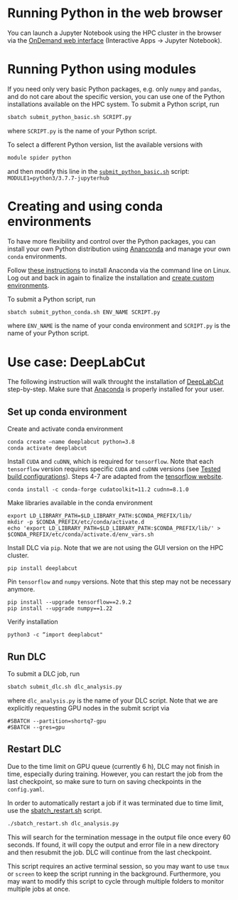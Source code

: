 # Running Python in the web browser
You can launch a Jupyter Notebook using the HPC cluster
in the browser via the
[OnDemand web interface](https://ondemand.hpc.fau.edu/)
(Interactive Apps -> Jupyter Notebook).

# Running Python using modules
If you need only very basic Python packages,
e.g. only `numpy` and `pandas`,
and do not care about the specific version,
you can use one of the Python installations available on the HPC system.
To submit a Python script, run
```bash
sbatch submit_python_basic.sh SCRIPT.py
```
where `SCRIPT.py` is the name of your Python script.

To select a different Python version, list the available versions with
```bash
module spider python
```
and then modify this line in the [`submit_python_basic.sh`](submit_python_basic.sh) script: `MODULE1=python3/3.7.7-jupyterhub`


# Creating and using conda environments
To have more flexibility and control over the Python packages,
you can install your own Python distribution using 
[Ananconda](https://www.anaconda.com/download/) and manage your own `conda` environments.

Follow
[these instructions](https://docs.anaconda.com/free/anaconda/install/linux/#installation)
to install Anaconda via the command line on Linux.
Log out and back in again to finalize the installation
and [create custom environments](https://conda.io/projects/conda/en/latest/user-guide/tasks/manage-environments.html).

To submit a Python script, run
```bash
sbatch submit_python_conda.sh ENV_NAME SCRIPT.py
```
where `ENV_NAME` is the name of your conda environment and `SCRIPT.py` is the name of your Python script.

# Use case: DeepLabCut
The following instruction will walk throught the installation of [DeepLabCut](https://github.com/DeepLabCut/DeepLabCut/blob/main/docs/installation.md) step-by-step.
Make sure that [Anaconda](https://docs.anaconda.com/free/anaconda/install/linux/#installation)
is properly installed for your user.


## Set up conda environment
Create and activate conda environment
```
conda create –name deeplabcut python=3.8
conda activate deeplabcut

```

Install `CUDA` and `cuDNN`, which is required for `tensorflow`.
Note that each `tensorflow` version requires specific `CUDA` and `cuDNN` versions (see [Tested build configurations](https://www.tensorflow.org/install/source#tested_build_configurations)). 
Steps 4-7 are adapted from the [tensorflow website](https://www.tensorflow.org/install/pip).

```
conda install -c conda-forge cudatoolkit=11.2 cudnn=8.1.0
```

Make libraries available in the conda environment
```
export LD_LIBRARY_PATH=$LD_LIBRARY_PATH:$CONDA_PREFIX/lib/
mkdir -p $CONDA_PREFIX/etc/conda/activate.d
echo 'export LD_LIBRARY_PATH=$LD_LIBRARY_PATH:$CONDA_PREFIX/lib/' > $CONDA_PREFIX/etc/conda/activate.d/env_vars.sh
```

Install DLC via `pip`. Note that we are not using the GUI version on the HPC cluster.
```
pip install deeplabcut
```
Pin `tensorflow` and `numpy` versions.
Note that this step may not be necessary anymore.
```
pip install --upgrade tensorflow==2.9.2
pip install --upgrade numpy==1.22
```

Verify installation
```
python3 -c “import deeplabcut"
```

## Run DLC
To submit a DLC job, run
```bash
sbatch submit_dlc.sh dlc_analysis.py
```
where `dlc_analysis.py` is the name of your DLC script. Note that we are explicitly requesting GPU nodes in the submit script via 
```
#SBATCH --partition=shortq7-gpu
#SBATCH --gres=gpu
```

## Restart DLC
Due to the time limit on GPU queue (currently 6 h), DLC may not finish in time, especially during training.
However, you can restart the job from the last checkpoint, so make sure to turn on saving checkpoints in the `config.yaml`.

In order to automatically restart a job if it was terminated due to time limit,
use the [sbatch_restart.sh](./sbatch_restart.sh) script.
```bash
./sbatch_restart.sh dlc_analysis.py
```
This will search for the termination message in the output file once every 60 seconds. If found, it will copy the output and error file in a new directory
and then resubmit the job.
DLC will continue from the last checkpoint.

This script requires an active terminal session, so you may want to use `tmux` or `screen` to keep the script running in the background.
Furthermore, you may want to modify this script to cycle through multiple folders
to monitor multiple jobs at once.